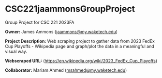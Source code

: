 # CSC221jaammonsGroupProject
Group Project for CSC 221 2023FA

__Owner:__ James Ammons (jaammons@my.waketech.edu)

__Project Description:__ Web scraping project to gather data from 2023 FedEx Cup Playoffs - Wikipedia page and graph/plot the data in a meaningful and visual way.

__Webscraped URL:__ (https://en.wikipedia.org/wiki/2023_FedEx_Cup_Playoffs)

__Collaborator:__ Mariam Ahmed (msahmed@my.waketech.edu)
